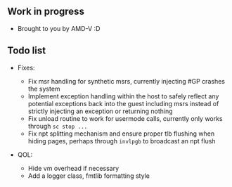 ## Work in progress
- Brought to you by AMD-V :D


## Todo list
- Fixes:
    - Fix msr handling for synthetic msrs, currently injecting #GP crashes the system
    - Implement exception handling within the host to safely reflect any potential exceptions back into the guest including msrs instead of strictly injecting an exception or returning nothing
    - Fix unload routine to work for usermode calls, currently only works through `sc stop ...`
    - Fix npt splitting mechanism and ensure proper tlb flushing when hiding pages, perhaps through `invlpgb` to broadcast an npt flush

- QOL:
    - Hide vm overhead if necessary
    - Add a logger class, fmtlib formatting style

